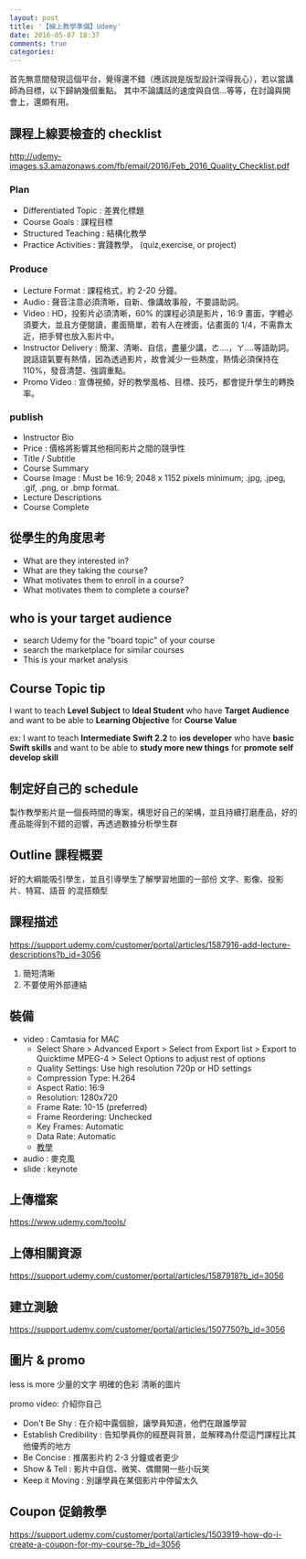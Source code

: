 ```yaml
---
layout: post
title: '【線上教學準備】Udemy'
date: 2016-05-07 18:37
comments: true
categories: 
---
```

首先無意間發現這個平台，覺得還不錯（應該說是版型設計深得我心），若以當講師為目標，以下歸納幾個重點。
其中不論講話的速度與自信...等等，在討論與開會上，還頗有用。

## 課程上線要檢查的 checklist
http://udemy-images.s3.amazonaws.com/fb/email/2016/Feb_2016_Quality_Checklist.pdf

### Plan
- Differentiated Topic : 差異化標題
- Course Goals : 課程目標
- Structured Teaching : 結構化教學
- Practice Activities : 實踐教學， (quiz,exercise, or project) 

### Produce

- Lecture Format : 課程格式，約 2-20 分鐘。
- Audio : 聲音注意必須清晰，自新、像講故事般，不要語助詞。
- Video : HD，投影片必須清晰，60% 的課程必須是影片，16:9 畫面，字體必須要大，並且方便閱讀，畫面簡單，若有人在裡面，佔畫面的 1/4，不需靠太近，把手臂也放入影片中。
- Instructor Delivery : 簡潔、清晰、自信，盡量少講，ㄜ....，ㄚ....等語助詞。說話語氣要有熱情，因為透過影片，故會減少一些熱度，熱情必須保持在 110%，發音清楚、強調重點。
- Promo Video : 宣傳視頻，好的教學風格、目標、技巧，都會提升學生的轉換率。

### publish

- Instructor Bio
- Price : 價格將影響其他相同影片之間的競爭性
- Title / Subtitle
- Course Summary
- Course Image : Must be 16:9; 2048 x 1152 pixels minimum; .jpg, .jpeg, .gif, .png, or .bmp format. 
- Lecture Descriptions
- Course Complete

## 從學生的角度思考

- What are they interested in?
- What are they taking the course?
- What motivates them to enroll in a course?
- What motivates them to complete a course?

## who is your target audience

- search Udemy for the "board topic" of your course
- search the marketplace for similar courses
- This is your market analysis

## Course Topic tip

I want to teach **Level** **Subject** to **Ideal Student** who have **Target Audience** and want to be able to **Learning Objective** for **Course Value**

ex:
I want to teach **Intermediate** **Swift 2.2** to **ios developer** who have **basic Swift skills** and want to be able to **study more new things** for **promote self develop skill**

## 制定好自己的 schedule
製作教學影片是一個長時間的專案，構思好自己的架構，並且持續打磨產品，好的產品能得到不錯的迴響，再透過數據分析學生群

## Outline 課程概要
好的大綱能吸引學生，並且引導學生了解學習地圖的一部份
文字、影像、投影片、特寫、語音 的混搭類型

## 課程描述
https://support.udemy.com/customer/portal/articles/1587916-add-lecture-descriptions?b_id=3056
1. 簡短清晰
2. 不要使用外部連結

## 裝備
- video : Camtasia for MAC
	- Select Share > Advanced Export > Select from Export list > Export to Quicktime MPEG-4 > Select Options to adjust rest of options
	- Quality Settings: Use high resolution 720p or HD settings
	- Compression Type: H.264
	- Aspect Ratio: 16:9
	- Resolution: 1280x720
	- Frame Rate: 10-15 (preferred)
	- Frame Reordering: Unchecked
	- Key Frames: Automatic
	- Data Rate: Automatic
	- [教學](https://www.techsmith.com/tutorial-camtasia-mac-current.html)
- audio : 麥克風
- slide : keynote

## 上傳檔案
https://www.udemy.com/tools/

## 上傳相關資源
https://support.udemy.com/customer/portal/articles/1587918?b_id=3056

## 建立測驗
https://support.udemy.com/customer/portal/articles/1507750?b_id=3056

## 圖片 & promo
less is more
少量的文字
明確的色彩
清晰的圖片

promo video: 介紹你自己
- Don't Be Shy : 在介紹中露個臉，讓學員知道，他們在跟誰學習
- Establish Credibility : 告知學員你的經歷與背景，並解釋為什麼這門課程比其他優秀的地方
- Be Concise : 推廣影片約 2-3 分鐘或者更少
- Show & Tell : 影片中自信、微笑、偶爾開一些小玩笑
- Keep it Moving : 別讓學員在某個影片中停留太久

## Coupon 促銷教學
https://support.udemy.com/customer/portal/articles/1503919-how-do-i-create-a-coupon-for-my-course-?b_id=3056
